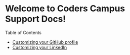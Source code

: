 # Welcome to Coders Campus Support Docs!

Table of Contents

- [Customizing your GitHub profile](/docs/TEST.md)
- [Customizing your LinkedIn](/docs/TEST_TWO.md)
